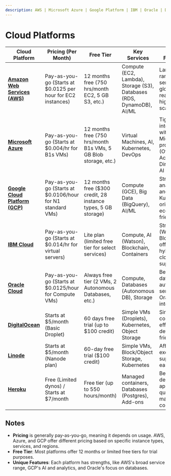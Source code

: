 ```yaml
---
description: AWS | Microsoft Azure | Google Platform | IBM | Oracle | DigitalOcean | Linode | Heroku
---
```


# Cloud Platforms

| Cloud Platform                                                                       | Pricing (Per Month)                                          | Free Tier                                                       | Key Services                                                          | Unique Features                                                                    | Ideal For                                 |
| ------------------------------------------------------------------------------------ | ------------------------------------------------------------ | --------------------------------------------------------------- | --------------------------------------------------------------------- | ---------------------------------------------------------------------------------- | ----------------------------------------- |
| [**Amazon Web Services (AWS)**](https://aws.amazon.com/)                             | Pay-as-you-go (Starts at $0.0125 per hour for EC2 instances) | 12 months free (750 hrs/month EC2, 5 GB S3, etc.)               | Compute (EC2, Lambda), Storage (S3), Databases (RDS, DynamoDB), AI/ML | Largest range of services, global reach, highly scalable                           | Enterprises, large-scale applications     |
| [**Microsoft Azure**](https://azure.microsoft.com/en-us/explore/developer-resources) | Pay-as-you-go (Starts at $0.004/hr for B1s VMs)              | 12 months free (750 hrs/month B1s VMs, 5 GB Blob storage, etc.) | Virtual Machines, AI, Kubernetes, DevOps                              | Tight integration with Microsoft products (Office 365, Active Directory), AI tools | Enterprises using Microsoft tech stack    |
| [**Google Cloud Platform (GCP)**](https://cloud.google.com/)                         | Pay-as-you-go (Starts at $0.0106/hour for N1 standard VMs)   | 12 months free ($300 credit, 28 instance types, 5 GB storage)   | Compute (GCE), Big Data (BigQuery), AI/ML                             | Strong in analytics and AI/ML, Kubernetes origins, eco-friendly                    | AI/ML and big data-focused apps           |
| [**IBM Cloud**](https://cloud.ibm.com/login)                                         | Pay-as-you-go (Starts at $0.014/hr for virtual servers)      | Lite plan (limited free tier for select services)               | Compute, AI (Watson), Blockchain, Containers                          | Strong in AI (Watson), Blockchain offerings, hybrid cloud support                  | AI/ML apps, enterprises with hybrid cloud |
| [**Oracle Cloud**](https://www.oracle.com/cloud/)                                    | Pay-as-you-go (Starts at $0.0125/hour for Compute VMs)       | Always free tier (2 VMs, 2 Autonomous Databases, etc.)          | Compute, Databases (Autonomous DB), Storage                           | Best for databases, autonomous services, Oracle integration                        | Database-heavy apps, Oracle environments  |
| [**DigitalOcean**](https://www.digitalocean.com/)                                    | Starts at $5/month (Basic Droplet)                           | 60 days free trial (up to $100 credit)                          | Simple VMs (Droplets), Kubernetes, Object Storage                     | Simplicity, cost-effective, developer-friendly                                     | Startups, small apps, developers          |
| [**Linode**](https://www.linode.com/)                                                | Starts at $5/month (Nanode plan)                             | 60-day free trial ($100 credit)                                 | Simple VMs, Block/Object Storage, Kubernetes                          | Affordable, excellent support, easy setup                                          | Small to medium-scale apps, developers    |
| [**Heroku**](https://www.heroku.com/)                                                | Free (Limited dynos) / Starts at $7/month                    | Free tier (up to 550 hours/month)                               | Managed containers, Databases (Postgres), Add-ons                     | Best for deploying apps quickly, managed containers                                | Startups, hobby projects, web apps        |

## Notes

- **Pricing** is generally pay-as-you-go, meaning it depends on usage. AWS, Azure, and GCP offer different pricing based on specific instance types, services, and regions.
- **Free Tier**: Most platforms offer 12 months or limited free tiers for trial purposes.
- **Unique Features**: Each platform has strengths, like AWS's broad service range, GCP's AI and analytics, and Oracle's focus on databases.

